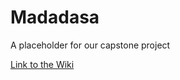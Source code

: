 # Madadasa
A placeholder for our capstone project

[Link to the Wiki](http://github.com/samolds/madadasa/wiki)
